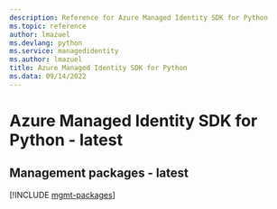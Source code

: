 ```yaml
---
description: Reference for Azure Managed Identity SDK for Python
ms.topic: reference
author: lmazuel
ms.devlang: python
ms.service: managedidentity
ms.author: lmazuel
title: Azure Managed Identity SDK for Python
ms.data: 09/14/2022
---
```

# Azure Managed Identity SDK for Python - latest

## Management packages - latest
[!INCLUDE [mgmt-packages](managed-identity-mgmt-index.md)]